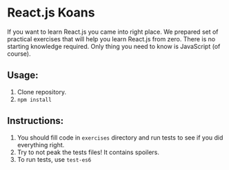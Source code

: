 # React.js Koans

If you want to learn React.js you came into right place. We prepared set of practical exercises that
will help you learn React.js from zero. There is no starting knowledge required. Only thing you need
to know is JavaScript (of course).

## Usage:

  1. Clone repository.
  2. `npm install`

## Instructions:

  1. You should fill code in `exercises` directory and run tests to see if you did everything right.
  2. Try to not peak the tests files! It contains spoilers.
  3. To run tests, use `test-es6`
